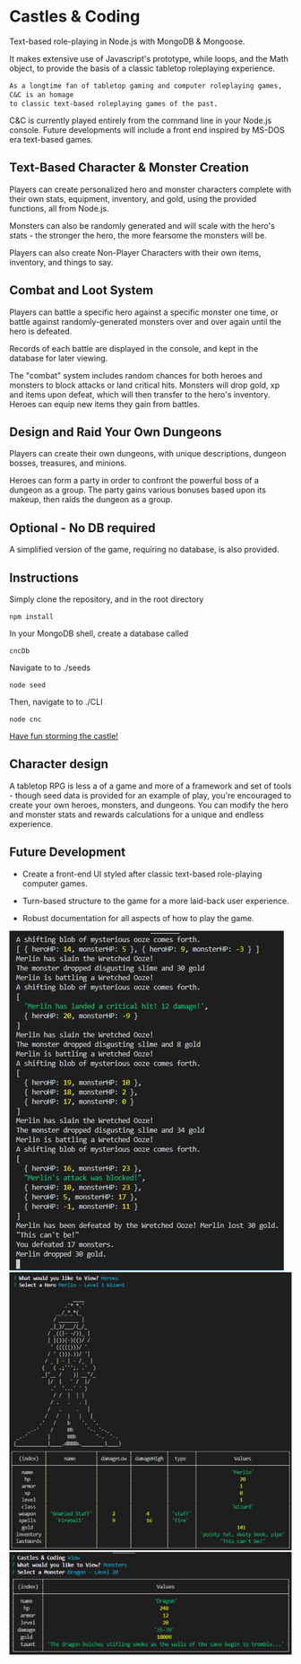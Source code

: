# Castles & Coding

Text-based role-playing in Node.js with MongoDB & Mongoose.

It makes extensive use of Javascript's prototype, while loops, and the Math object, to provide the basis of a classic tabletop roleplaying experience. 

```
As a longtime fan of tabletop gaming and computer roleplaying games, C&C is an homage 
to classic text-based roleplaying games of the past.
```

C&C is currently played entirely from the command line in your Node.js console. Future developments will include a front end inspired by MS-DOS era text-based games. 

## Text-Based Character & Monster Creation

Players can create personalized hero and monster characters complete with their own stats, equipment, inventory, and gold, using the provided functions, all from Node.js.

Monsters can also be randomly generated and will scale with the hero's stats - the stronger the hero, the more fearsome the monsters will be.

Players can also create Non-Player Characters with their own items, inventory, and things to say. 

## Combat and Loot System

Players can battle a specific hero against a specific monster one time, or battle against randomly-generated monsters over and over again until the hero is defeated.

Records of each battle are displayed in the console, and kept in the database for later viewing.

The "combat" system includes random chances for both heroes and monsters to block attacks or land critical hits. Monsters will drop gold, xp and items upon defeat, which will then transfer to the hero's inventory. Heroes can equip new items they gain from battles.

## Design and Raid Your Own Dungeons

Players can create their own dungeons, with unique descriptions, dungeon bosses, treasures, and minions.

Heroes can form a party in order to confront the powerful boss of a dungeon as a group. The party gains various bonuses based upon its makeup, then raids the dungeon as a group.  

## Optional - No DB required

A simplified version of the game, requiring no database, is also provided.

## Instructions

Simply clone the repository, and in the root directory
```
npm install
```

In your MongoDB shell, create a database called 
```
cncDb
```

Navigate to to ./seeds
```
node seed
```

Then, navigate to to ./CLI
```
node cnc
```

[Have fun storming the castle!](https://www.youtube.com/watch?v=AjUmULa0R-8)

## Character design

A tabletop RPG is less a of a game and more of a framework and set of tools - though seed data is provided for an example of play, you're encouraged to create your own heroes, monsters, and dungeons. You can modify the hero and monster stats and rewards calculations for a unique and endless experience. 

## Future Development
- Create a front-end UI styled after classic text-based role-playing computer games. 
 
- Turn-based structure to the game for a more laid-back user experience. 

- Robust documentation for all aspects of how to play the game.

![screenshot](./screenshot.png)
![screenshot2](./screenshot5.png)
![screenshot2](./screenshot3.png)